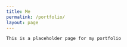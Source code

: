 ```yaml
---
title: Me
permalink: /portfolio/
layout: page
---
```


    This is a placeholder page for my portfolio
